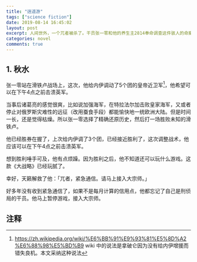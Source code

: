 ```yaml
---
title: "逍遥游"
tags: ["science fiction"]
date: 2019-08-14 16:45:02
layout: post
excerpt: 人间世外，一个兀者被杀了。干员张一零和他的养生主2814奉命调查这件骇人的命案。
categories: novel
comments: true
---
```


## 1. 秋水 ##

张一零站在滑铁卢战场上，这次，他给内伊调动了5个团的皇帝近卫军[^1]，他希望可以在下午4点之前击溃英军。

当事后诸葛亮的感觉很爽，比如说加强海军，在特拉法尔加击败皇家海军，又或者停止对俄罗斯灾难性的远征（改用蚕食手段）都能愉快地一统欧洲大陆。但是时间一长，还是觉得枯燥。所以张一零选择了精确还原历史，然后打一场胜败未知的滑铁卢。

他已经胜券在握了，上次给内伊调了3个团，已经接近胜利了，这次调整战术，他应该可以在下午4点之前击溃英军。

想到胜利唾手可及，他有点烦躁。因为胜利之后，他不知道还可以玩什么游戏。这款《大战略》已经玩腻了。

幸好，天籁解救了他：「兀者，紧急通信。请马上接入大宗师。」

好多年没有收到紧急通信了，如果不是每月计算的信用点，他都忘记了自己是刑侦局的干员。他马上暂停游戏，接入大宗师。



## 注释 ##

[^1]: https://zh.wikipedia.org/wiki/%E6%BB%91%E9%93%81%E5%8D%A2%E6%88%98%E5%BD%B9 wiki 中的说法是拿破仑因为没有给内伊增援而错失良机。本文采纳这种说法
